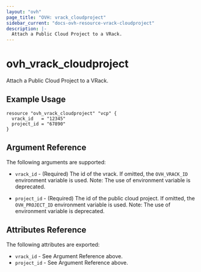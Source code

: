```yaml
---
layout: "ovh"
page_title: "OVH: vrack_cloudproject"
sidebar_current: "docs-ovh-resource-vrack-cloudproject"
description: |-
  Attach a Public Cloud Project to a VRack.
---
```


# ovh_vrack_cloudproject

Attach a Public Cloud Project to a VRack.

## Example Usage

```hcl
resource "ovh_vrack_cloudproject" "vcp" {
  vrack_id   = "12345"
  project_id = "67890"
}
```

## Argument Reference

The following arguments are supported:

* `vrack_id` - (Required) The id of the vrack. If omitted, the `OVH_VRACK_ID`
    environment variable is used. 
    Note: The use of environment variable is deprecated.

* `project_id` - (Required) The id of the public cloud project. If omitted,
    the `OVH_PROJECT_ID` environment variable is used.
    Note: The use of environment variable is deprecated.
    
## Attributes Reference

The following attributes are exported:

* `vrack_id` - See Argument Reference above.
* `project_id` - See Argument Reference above.
